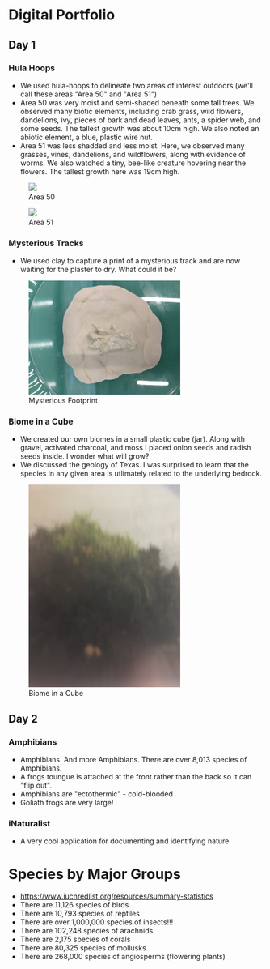 # Digital Portfolio
## Day 1
### Hula Hoops
- We used hula-hoops to delineate two areas of interest outdoors (we'll call these areas "Area 50" and "Area 51")
- Area 50 was very moist and semi-shaded beneath some tall trees.  We observed many biotic elements, including crab grass, wild flowers, dandelions, ivy, pieces of bark and dead leaves, ants, a spider web, and some seeds.  The tallest growth was about 10cm high.  We also noted an abiotic element, a blue, plastic wire nut.
- Area 51 was less shadded and less moist.  Here, we observed many grasses, vines, dandelions, and wildflowers, along with evidence of worms.  We also watched a tiny, bee-like creature hovering near the flowers.  The tallest growth here was 19cm high.

<figure>
    <img src="Area%2050.jpg" width="300"/>
    <figcaption>Area 50</figcaption>
</figure>

<figure>
    <img src="Area%2051.jpg" width="300"/>
    <figcaption>Area 51</figcaption>
</figure>
 
### Mysterious Tracks
- We used clay to capture a print of a mysterious track and are now waiting for the plaster to dry.  What could it be?
<figure>
    <img src="Mysterious Footprint.jpg" width="300"/>
    <figcaption>Mysterious Footprint</figcaption>
</figure>

### Biome in a Cube
- We created our own biomes in a small plastic cube (jar).  Along with gravel, activated charcoal, and moss I placed onion seeds and radish seeds inside.  I wonder what will grow?
- We discussed the geology of Texas.  I was surprised to learn that the species in any given area is utlimately related to the underlying bedrock.  
<figure>
    <img src="Biome in a Plastic Cube.jpg" width="300"/>
    <figcaption>Biome in a Cube</figcaption>
</figure>

## Day 2
### Amphibians
- Amphibians.  And more Amphibians.  There are over 8,013 species of Amphibians.
- A frogs toungue is attached at the front rather than the back so it can "flip out".
- Amphibians are "ectothermic" - cold-blooded
- Goliath frogs are very large!

### iNaturalist
- A very cool application for documenting and identifying nature

# Species by Major Groups
- https://www.iucnredlist.org/resources/summary-statistics
- There are 11,126 species of birds
- There are 10,793 species of reptiles
- There are over 1,000,000 species of insects!!!
- There are 102,248 species of arachnids
- There are 2,175 species of corals
- There are 80,325 species of mollusks
- There are 268,000 species of angiosperms (flowering plants)
